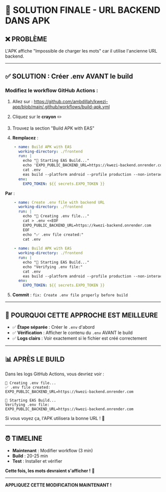 # 🎯 SOLUTION FINALE - URL BACKEND DANS APK

## ❌ **PROBLÈME**

L'APK affiche "Impossible de charger les mots" car il utilise l'ancienne URL backend.

---

## ✅ **SOLUTION : Créer .env AVANT le build**

### **Modifiez le workflow GitHub Actions :**

1. Allez sur : https://github.com/ambdillah/kwezi-app/blob/main/.github/workflows/build-apk.yml

2. Cliquez sur le **crayon** ✏️

3. Trouvez la section "Build APK with EAS"

4. **Remplacez** :
```yaml
    - name: Build APK with EAS
      working-directory: ./frontend
      run: |
        echo "🚀 Starting EAS Build..."
        echo 'EXPO_PUBLIC_BACKEND_URL=https://kwezi-backend.onrender.com' > .env
        cat .env
        eas build --platform android --profile production --non-interactive --wait
      env:
        EXPO_TOKEN: ${{ secrets.EXPO_TOKEN }}
```

**Par** :
```yaml
    - name: Create .env file with backend URL
      working-directory: ./frontend
      run: |
        echo "📝 Creating .env file..."
        cat > .env <<EOF
        EXPO_PUBLIC_BACKEND_URL=https://kwezi-backend.onrender.com
        EOF
        echo "✅ .env file created:"
        cat .env
        
    - name: Build APK with EAS
      working-directory: ./frontend
      run: |
        echo "🚀 Starting EAS Build..."
        echo "Verifying .env file:"
        cat .env
        eas build --platform android --profile production --non-interactive --wait
      env:
        EXPO_TOKEN: ${{ secrets.EXPO_TOKEN }}
```

5. **Commit** : `fix: Create .env file properly before build`

---

## 🎯 **POURQUOI CETTE APPROCHE EST MEILLEURE**

- ✅ **Étape séparée** : Créer le `.env` d'abord
- ✅ **Vérification** : Afficher le contenu du `.env` AVANT le build
- ✅ **Logs clairs** : Voir exactement si le fichier est créé correctement

---

## 📊 **APRÈS LE BUILD**

Dans les logs GitHub Actions, vous devriez voir :
```
📝 Creating .env file...
✅ .env file created:
EXPO_PUBLIC_BACKEND_URL=https://kwezi-backend.onrender.com

🚀 Starting EAS Build...
Verifying .env file:
EXPO_PUBLIC_BACKEND_URL=https://kwezi-backend.onrender.com
```

Si vous voyez ça, l'APK utilisera la bonne URL ! 🎉

---

## ⏰ **TIMELINE**

- **Maintenant** : Modifier workflow (3 min)
- **Build** : 20-25 min
- **Test** : Installer et vérifier

**Cette fois, les mots devraient s'afficher !** 💪

---

**APPLIQUEZ CETTE MODIFICATION MAINTENANT !**
